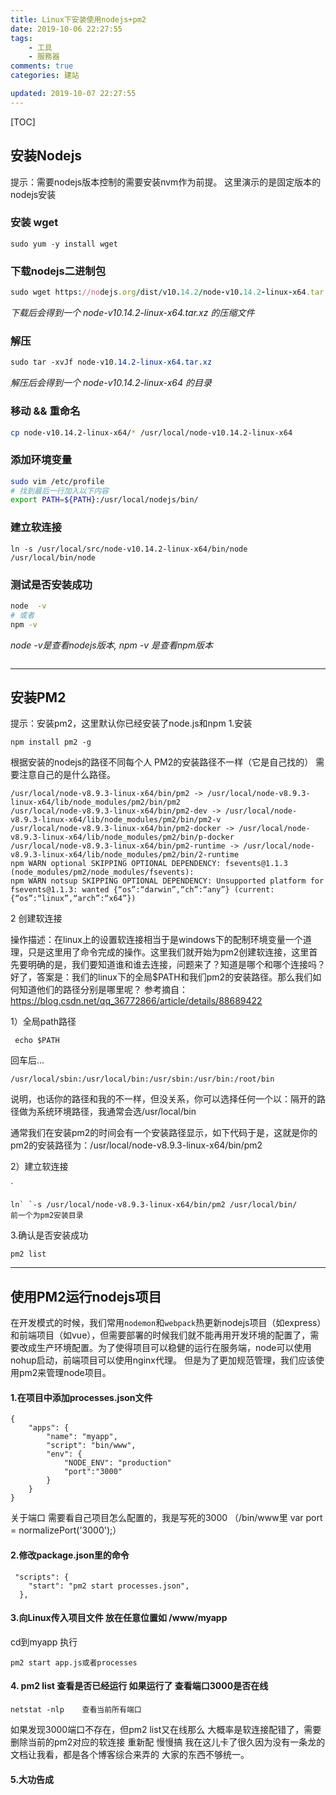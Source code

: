 ```yaml
---
title: Linux下安装使用nodejs+pm2
date: 2019-10-06 22:27:55
tags:
    - 工具
    - 服務器
comments: true
categories: 建站

updated: 2019-10-07 22:27:55
---
```


[TOC]



## 安装Nodejs

提示：需要nodejs版本控制的需要安装nvm作为前提。
这里演示的是固定版本的nodejs安装

### 安装 wget

```undefined
sudo yum -y install wget
```

### 下载nodejs二进制包

```ruby
sudo wget https://nodejs.org/dist/v10.14.2/node-v10.14.2-linux-x64.tar.xz
```

*下载后会得到一个 node-v10.14.2-linux-x64.tar.xz 的压缩文件*

### 解压

```css
sudo tar -xvJf node-v10.14.2-linux-x64.tar.xz
```

*解压后会得到一个 node-v10.14.2-linux-x64 的目录*

### 移动 && 重命名

```bash
cp node-v10.14.2-linux-x64/* /usr/local/node-v10.14.2-linux-x64   
```

### 添加环境变量

```sh
sudo vim /etc/profile
# 找到最后一行加入以下内容
export PATH=${PATH}:/usr/local/nodejs/bin/
```

### 建立软连接

```
ln -s /usr/local/src/node-v10.14.2-linux-x64/bin/node  /usr/local/bin/node
```

### 测试是否安装成功

```bash
node  -v
# 或者
npm -v
```

*node -v是查看nodejs版本, npm -v 是查看npm版本*

```

```

---

## 安装PM2

提示：安装pm2，这里默认你已经安装了node.js和npm
1.安装

```
npm install pm2 -g
```

根据安装的nodejs的路径不同每个人 PM2的安装路径不一样（它是自己找的） 需要注意自己的是什么路径。

```
/usr/local/node-v8.9.3-linux-x64/bin/pm2 -> /usr/local/node-v8.9.3-linux-x64/lib/node_modules/pm2/bin/pm2
/usr/local/node-v8.9.3-linux-x64/bin/pm2-dev -> /usr/local/node-v8.9.3-linux-x64/lib/node_modules/pm2/bin/pm2-v
/usr/local/node-v8.9.3-linux-x64/bin/pm2-docker -> /usr/local/node-v8.9.3-linux-x64/lib/node_modules/pm2/bin/p-docker
/usr/local/node-v8.9.3-linux-x64/bin/pm2-runtime -> /usr/local/node-v8.9.3-linux-x64/lib/node_modules/pm2/bin/2-runtime
npm WARN optional SKIPPING OPTIONAL DEPENDENCY: fsevents@1.1.3 (node_modules/pm2/node_modules/fsevents):
npm WARN notsup SKIPPING OPTIONAL DEPENDENCY: Unsupported platform for fsevents@1.1.3: wanted {“os”:“darwin”,“ch”:“any”} (current: {“os”:“linux”,“arch”:“x64”})

```

2 创建软连接

操作描述：在linux上的设置软连接相当于是windows下的配制环境变量一个道理，只是这里用了命令完成的操作。这里我们就开始为pm2创建软连接，这里首先要明确的是，我们要知道谁和谁去连接，问题来了？知道是哪个和哪个连接吗？好了，答案是：我们的linux下的全局$PATH和我们pm2的安装路径。那么我们如何知道他们的路径分别是哪里呢？
参考摘自：https://blog.csdn.net/qq_36772866/article/details/88689422

 1）全局path路径

```
 echo $PATH
```

回车后…

```
/usr/local/sbin:/usr/local/bin:/usr/sbin:/usr/bin:/root/bin
```

说明，也话你的路径和我的不一样，但没关系，你可以选择任何一个以：隔开的路径做为系统环境路径，我通常会选/usr/local/bin

通常我们在安装pm2的时间会有一个安装路径显示，如下代码于是，这就是你的pm2的安装路径为：/usr/local/node-v8.9.3-linux-x64/bin/pm2

2）建立软连接



`

```
ln` `-s /usr/local/node-v8.9.3-linux-x64/bin/pm2 /usr/local/bin/  
前一个为pm2安装目录
```

3.确认是否安装成功 

```
pm2 list
```

---



## 使用PM2运行nodejs项目

在开发模式的时候，我们常用`nodemon`和`webpack`热更新nodejs项目（如express）和前端项目（如vue），但需要部署的时候我们就不能再用开发环境的配置了，需要改成生产环境配置。为了使得项目可以稳健的运行在服务端，node可以使用nohup启动，前端项目可以使用nginx代理。
但是为了更加规范管理，我们应该使用pm2来管理node项目。

#### 1.在项目中添加processes.json文件

```
{
    "apps": {
        "name": "myapp",
        "script": "bin/www",
        "env": {
            "NODE_ENV": "production"
            "port":"3000"
        }
    }
}
```

关于端口 需要看自己项目怎么配置的，我是写死的3000  （/bin/www里 var port = normalizePort('3000');）

#### 2.修改package.json里的命令

```
 "scripts": {
    "start": "pm2 start processes.json",
  },
```

#### 3.向Linux传入项目文件 放在任意位置如 /www/myapp

cd到myapp 执行

```
pm2 start app.js或者processes
```

#### 4. pm2 list 查看是否已经运行 如果运行了 查看端口3000是否在线

```
netstat -nlp    查看当前所有端口
```

如果发现3000端口不存在，但pm2 list又在线那么 大概率是软连接配错了，需要 删除当前的pm2对应的软连接  重新配 慢慢搞  我在这儿卡了很久因为没有一条龙的文档让我看，都是各个博客综合来弄的 大家的东西不够统一。

#### 5.大功告成

